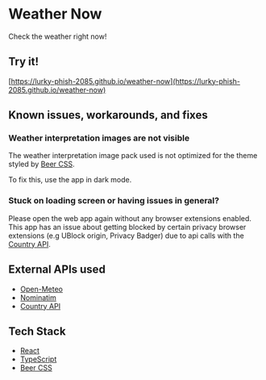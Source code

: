 # Weather Now

Check the weather right now!

## Try it!

[https://lurky-phish-2085.github.io/weather-now](https://lurky-phish-2085.github.io/weather-now)

## Known issues, workarounds, and fixes

### Weather interpretation images are not visible

The weather interpretation image pack used is not optimized for the theme styled
by [Beer CSS](https://www.beercss.com).

To fix this, use the app in dark mode.

### Stuck on loading screen or having issues in general?

Please open the web app again without any browser extensions enabled. This app
has an issue about getting blocked by certain privacy browser extensions (e.g
UBlock origin, Privacy Badger) due to api calls with the [Country API](https://country.is).

## External APIs used

- [Open-Meteo](https://open-meteo.com)
- [Nominatim](https://nominatim.org)
- [Country API](https://country.is)

## Tech Stack

- [React](https://react.dev)
- [TypeScript](https://www.typescriptlang.org)
- [Beer CSS](https://www.beercss.com)
